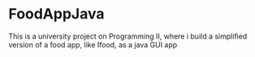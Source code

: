 # FoodAppJava
This is a university project on Programming II, where i build a simplified version of a food app, like Ifood, as a java GUI app
